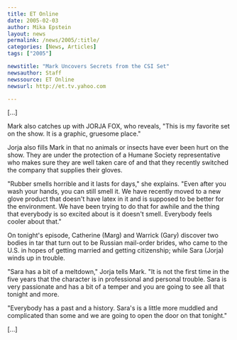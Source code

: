 ```yaml
---
title: ET Online
date: 2005-02-03
author: Mika Epstein
layout: news
permalink: /news/2005/:title/
categories: [News, Articles]
tags: ["2005"]

newstitle: "Mark Uncovers Secrets from the CSI Set"
newsauthor: Staff  
newssource: ET Online  
newsurl: http://et.tv.yahoo.com  

---
```

[...]

Mark also catches up with JORJA FOX, who reveals, "This is my favorite set on the show. It is a graphic, gruesome place."

Jorja also fills Mark in that no animals or insects have ever been hurt on the show. They are under the protection of a Humane Society representative who makes sure they are well taken care of and that they recently switched the company that supplies their gloves.

"Rubber smells horrible and it lasts for days," she explains. "Even after you wash your hands, you can still smell it. We have recently moved to a new glove product that doesn't have latex in it and is supposed to be better for the environment. We have been trying to do that for awhile and the thing that everybody is so excited about is it doesn't smell. Everybody feels cooler about that."

On tonight's episode, Catherine (Marg) and Warrick (Gary) discover two bodies in tar that turn out to be Russian mail-order brides, who came to the U.S. in hopes of getting married and getting citizenship; while Sara (Jorja) winds up in trouble.

"Sara has a bit of a meltdown," Jorja tells Mark. "It is not the first time in the five years that the character is in professional and personal trouble. Sara is very passionate and has a bit of a temper and you are going to see all that tonight and more.

"Everybody has a past and a history. Sara's is a little more muddled and complicated than some and we are going to open the door on that tonight."

[...]

